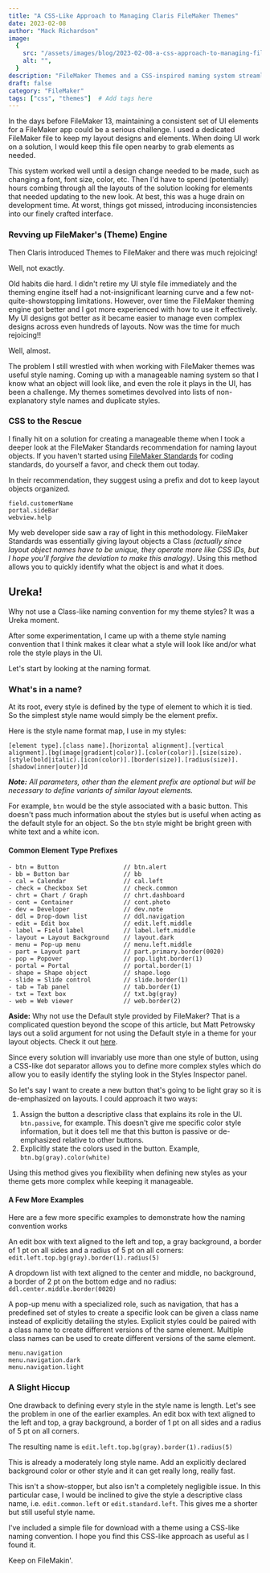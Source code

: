```yaml
---
title: "A CSS-Like Approach to Managing Claris FileMaker Themes"
date: 2023-02-08
author: "Mack Richardson"
image:
  {
    src: "/assets/images/blog/2023-02-08-a-css-approach-to-managing-fileMaker-themes/code.jpg",
    alt: "",
  }
description: "FileMaker Themes and a CSS-inspired naming system streamline UI design, making layouts consistent, scalable, and easier to maintain."
draft: false
category: "FileMaker"
tags: ["css", "themes"]  # Add tags here
---
```


In the days before FileMaker 13, maintaining a consistent set of UI elements for a FileMaker app could be a serious challenge. I used a dedicated FileMaker file to keep my layout designs and elements. When doing UI work on a solution, I would keep this file open nearby to grab elements as needed. 

This system worked well until a design change needed to be made, such as changing a font, font size, color, etc. Then I'd have to spend (potentially) hours combing through all the layouts of the solution looking for elements that needed updating to the new look. At best, this was a huge drain on development time. At worst, things got missed, introducing inconsistencies into our finely crafted interface.

### Revving up FileMaker's (Theme) Engine

Then Claris introduced Themes to FileMaker and there was much rejoicing!

Well, not exactly. 

Old habits die hard. I didn't retire my UI style file immediately and the theming engine itself had a not-insignificant learning curve and a few not-quite-showstopping limitations. However, over time the FileMaker theming engine got better and I got more experienced with how to use it effectively. My UI designs got better as it became easier to manage even complex designs across even hundreds of layouts. Now was the time for much rejoicing!!

Well, almost.

The problem I still wrestled with when working with FileMaker themes was useful style naming. Coming up with a manageable naming system so that I know what an object will look like, and even the role it plays in the UI, has been a challenge. My themes sometimes devolved into lists of non-explanatory style names and duplicate styles.

### CSS to the Rescue

I finally hit on a solution for creating a manageable theme when I took a deeper look at the FileMaker Standards recommendation for naming layout objects. If you haven't started using  [FileMaker Standards](https://filemakerstandards.org/code/naming) for coding standards, do yourself a favor, and check them out today.

In their recommendation, they suggest using a prefix and dot to keep layout objects organized.

```
field.customerName	
portal.sideBar
webview.help

```

My web developer side saw a ray of light in this methodology. FileMaker Standards was essentially giving layout objects a Class *(actually since layout object names have to be unique, they operate more like CSS IDs, but I hope you'll forgive the deviation to make this analogy)*. Using this method allows you to quickly identify what the object is and what it does.

## Ureka!

Why not use a Class-like naming convention for my theme styles? It was a Ureka moment.

After some experimentation, I came up with a theme style naming convention that I think makes it clear what a style will look like and/or what role the style plays in the UI.

Let's start by looking at the naming format.

### What's in a name?

At its root, every style is defined by the type of element to which it is tied. So the simplest style name would simply be the element prefix.

Here is the style name format map, I use in my styles:

```
[element type].[class name].[horizontal alignment].[vertical alignment].[bg(image|gradient|color)].[color(color)].[size(size).[style(bold|italic).[icon(color)].[border(size)].[radius(size)].[shadow(inner|outer)]d
```

***Note:** All parameters, other than the element prefix are optional but will be necessary to define variants of similar layout elements.*

For example, `btn` would be the style associated with a basic button. This doesn't pass much information about the styles but is useful when acting as the default style for an object. So the `btn` style might be bright green with white text and a white icon.

#### Common Element Type Prefixes

```
- btn = Button                  // btn.alert
- bb = Button bar               // bb
- cal = Calendar                // cal.left
- check = Checkbox Set          // check.common
- chrt = Chart / Graph          // chrt.dashboard
- cont = Container              // cont.photo
- dev = Developer               // dev.note
- ddl = Drop-down list          // ddl.navigation
- edit = Edit box               // edit.left.middle
- label = Field label           // label.left.middle
- layout = Layout Background    // layout.dark
- menu = Pop-up menu            // menu.left.middle
- part = Layout part            // part.primary.border(0020)
- pop = Popover                 // pop.light.border(1)
- portal = Portal               // portal.border(1)
- shape = Shape object          // shape.logo
- slide = Slide control         // slide.border(1)
- tab = Tab panel               // tab.border(1)
- txt = Text box                // txt.bg(gray)
- web = Web viewer              // web.border(2)
```

**Aside:** Why not use the Default style provided by FileMaker? That is a complicated question beyond the scope of this article, but Matt Petrowsky lays out a solid argument for not using the Default style in a theme for your layout objects. Check it out [here](https://www.filemakermagazine.com/videos/creating-styles-naming-them).

Since every solution will invariably use more than one style of button, using a CSS-like dot separator allows you to define more complex styles which do allow you to easily identify the styling look in the Styles Inspector panel.

So let's say I want to create a new button that's going to be light gray so it is de-emphasized on layouts. I could approach it two ways:

1. Assign the button a descriptive class that explains its role in the UI. `btn.passive`, for example. This doesn't give me specific color style information, but it does tell me that this button is passive or de-emphasized relative to other buttons.
2. Explicitly state the colors used in the button. Example, `btn.bg(gray).color(white)` 

Using this method gives you flexibility when defining new styles as your theme gets more complex while keeping it manageable.

#### A Few More Examples

Here are a few more specific examples to demonstrate how the naming convention works

An edit box with text aligned to the left and top, a gray background, a border of 1 pt on all sides and a radius of 5 pt on all corners: `edit.left.top.bg(gray).border(1).radius(5)`
 
A dropdown list with text aligned to the center and middle, no background, a border of 2 pt on the bottom edge and no radius: `ddl.center.middle.border(0020)`

A pop-up menu with a specialized role, such as navigation, that has a predefined set of styles to create a specific look can be given a class name instead of explicitly detailing the styles. Explicit styles could be paired with a class name to create different versions of the same element. Multiple class names can be used to create different versions of the same element.

```
menu.navigation
menu.navigation.dark
menu.navigation.light
```

### A Slight Hiccup

One drawback to defining every style in the style name is length. Let's see the problem in one of the earlier examples. An edit box with text aligned to the left and top, a gray background, a border of 1 pt on all sides and a radius of 5 pt on all corners.

The resulting name is `edit.left.top.bg(gray).border(1).radius(5)`

This is already a moderately long style name. Add an explicitly declared background color or other style and it can get really long, really fast.

This isn't a show-stopper, but also isn't a completely negligible issue. In this particular case, I would be inclined to give the style a descriptive class name, i.e. `edit.common.left` or `edit.standard.left`. This gives me a shorter but still useful style name.

I've included a simple file for download with a theme using a CSS-like naming convention. I hope you find this CSS-like approach as useful as I found it.

Keep on FileMakin'.
